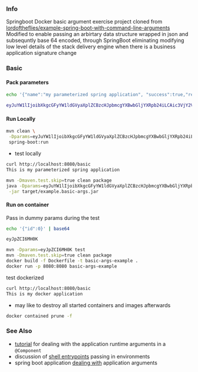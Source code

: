 ### Info

Springboot Docker basic argument exercise project cloned from
[lordoftheflies/example-spring-boot-with-command-line-arguments](https://github.com/lordoftheflies/example-spring-boot-with-command-line-arguments)
Modified to enable passing an arbirtary data structure wrapped in json and subsequntly base 64 encoded, through  SpringBoot
eliminating modifying low level details of the stack delivery engine when there is a business application signature change

### Basic

#### Pack parameters
```sh
echo '{"name":"my parameterized spring application", "success":true,"result":42,"id":0 }' | base64
```
```sh
eyJuYW1lIjoibXkgcGFyYW1ldGVyaXplZCBzcHJpbmcgYXBwbGljYXRpb24iLCAic3VjY2VzcyI6dHJ1ZSwicmVzdWx0Ijo0MiwiaWQiOjAgfQo=
```

#### Run Locally


```sh
mvn clean \
 -Dparams=eyJuYW1lIjoibXkgcGFyYW1ldGVyaXplZCBzcHJpbmcgYXBwbGljYXRpb24iLCAic3VjY2VzcyI6dHJ1ZSwicmVzdWx0Ijo0MiwiaWQiOjAgfQo= \
 spring-boot:run
```
* test locally
```sh
curl http://localhost:8080/basic
This is my parameterized spring application
```

```sh
mvn -Dmaven.test.skip=true clean package
java -Dparams=eyJuYW1lIjoibXkgcGFyYW1ldGVyaXplZCBzcHJpbmcgYXBwbGljYXRpb24iLCAic3VjY2VzcyI6dHJ1ZSwicmVzdWx0Ijo0MiwiaWQiOjAgfQo= \
 -jar target/example.basic-args.jar
```
#### Run on container
Pass in dummy params during the test
```sh
echo '{"id":0}' | base64
```
```sh
eyJpZCI6MH0K
```
```sh
mvn -Dparams=eyJpZCI6MH0K test
mvn -Dmaven.test.skip=true clean package
docker build -f Dockerfile -t basic-args-example .
docker run -p 8080:8080 basic-args-example
```

test dockerized
```sh
curl http://localhost:8080/basic
This is my docker application
```
- may like to destroy all started containers and images afterwards
```sh
docker contained prune -f
```

### See Also
   * [tutorial](https://howtodoinjava.com/spring-boot2/application-arguments/) for dealing with the application runtime arguments in a `@Component`
   * discussion of [shell entrypoints](https://stackoverflow.com/questions/37904682/how-do-i-use-docker-environment-variable-in-entrypoint-array) passing in environments
   * spring boot application [dealing with](https://www.logicbig.com/tutorials/spring-framework/spring-boot/app-args.html) application arguments